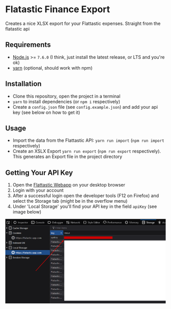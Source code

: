 # Flatastic Finance Export

Creates a nice XLSX export for your Flattastic expenses. Straight from the flatastic api

## Requirements

- [Node.js](https://nodejs.org/) >= `7.6.0` (I think, just install the latest release, or LTS and you're ok)
- [yarn](https://yarnpkg.com/lang/en/) (optional, should work with npm)

## Installation

- Clone this repository, open the project in a terminal
- `yarn` to install dependencies (or `npm i` respectively)
- Create a `config.json` file (see `config.example.json`) and add your api key (see below on how to get it)

## Usage

- Import the data from the Flattastic API: `yarn run import` (`npm run import` respectively)
- Create an XSLX Export `yarn run export` (`npm run export` respectively). This generates an Export file in the project directory

## Getting Your API Key

1. Open the [Flattastic Webapp](https://flatastic-app.com/webapp/) on your desktop browser
2. Login with your account
3. After a successful login open the developer tools (F12 on Firefox) and select the Storage tab (might be in the overflow menu)
4. Under 'Local Storage' you'll find your API key in the field `apiKey` (see image below)

![API Key Location in the developer tools](apikey.png)
